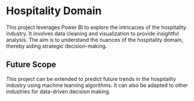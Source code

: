 # Hospitality Domain

This project leverages Power BI to explore the intricacies of the hospitality industry. It involves data cleaning and visualization to provide insightful analysis. The aim is to understand the nuances of the hospitality domain, thereby aiding strategic decision-making.

## Future Scope
This project can be extended to predict future trends in the hospitality industry using machine learning algorithms. It can also be adapted to other industries for data-driven decision making.
